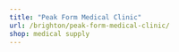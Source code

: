 ```yaml
---
title: "Peak Form Medical Clinic"
url: /brighton/peak-form-medical-clinic/
shop: medical supply
---
```

